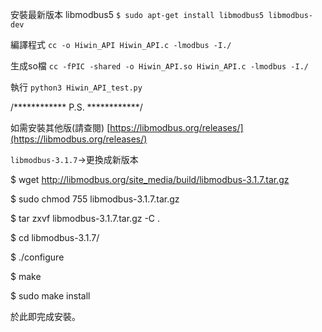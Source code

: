 安裝最新版本 libmodbus5
`$ sudo apt-get install libmodbus5 libmodbus-dev`

編譯程式 `cc -o Hiwin_API Hiwin_API.c -lmodbus -I./`

生成so檔 `cc -fPIC -shared -o Hiwin_API.so Hiwin_API.c -lmodbus -I./`

執行 `python3 Hiwin_API_test.py`





/************ P.S. ************/

如需安裝其他版(請查閱)  [https://libmodbus.org/releases/](https://libmodbus.org/releases/)

`libmodbus-3.1.7`->更換成新版本

$ wget http://libmodbus.org/site_media/build/libmodbus-3.1.7.tar.gz

$ sudo chmod 755 libmodbus-3.1.7.tar.gz

$ tar zxvf libmodbus-3.1.7.tar.gz -C .

$ cd libmodbus-3.1.7/

$ ./configure

$ make

$ sudo make install

於此即完成安裝。
